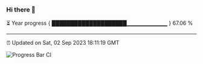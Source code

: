 ### Hi there 👋

⏳ Year progress { ████████████████████▁▁▁▁▁▁▁▁▁▁ } 67.06 %

---

⏰ Updated on Sat, 02 Sep 2023 18:11:19 GMT

![Progress Bar CI](https://github.com/liununu/liununu/workflows/Progress%20Bar%20CI/badge.svg)
